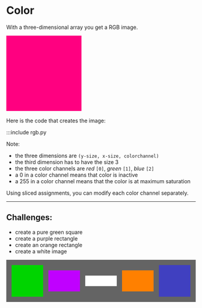 
# Color

With a three-dimensional array you get a RGB image.

![](../images/pink.png)

Here is the code that creates the image:

:::include rgb.py

Note:

* the three dimensions are `(y-size, x-size, colorchannel)`
* the third dimension has to have the size 3
* the three color channels are *red* `[0]`, *green* `[1]`, *blue* `[2]`
* a 0 in a color channel means that color is inactive
* a 255 in a color channel means that the color is at maximum saturation

Using sliced assignments, you can modify each color channel separately.

----

## Challenges:

* create a pure green square
* create a purple rectangle
* create an orange rectangle
* create a white image

![](../images/rgb_challenge.png)

